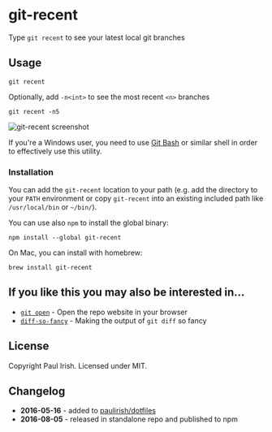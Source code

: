 # git-recent

Type `git recent` to see your latest local git branches

## Usage

    git recent


Optionally, add `-n<int>` to see the most recent `<n>` branches

    git recent -n5

![git-recent screenshot](https://cloud.githubusercontent.com/assets/39191/17446638/039d4cee-5aff-11e6-9e11-4294f0020513.png)

If you're a Windows user, you need to use [Git Bash](https://git-scm.com/downloads) or similar shell in order to effectively use this utility.

### Installation

You can add the `git-recent` location to your path (e.g. add the directory to your `PATH` environment
or copy `git-recent` into an existing included path like `/usr/local/bin` or `~/bin/`).

You can use also `npm` to install the global binary:

    npm install --global git-recent

On Mac, you can install with homebrew:

    brew install git-recent

## If you like this you may also be interested in...

- [`git open`](https://github.com/paulirish/git-open) - Open the repo website in your browser
- [`diff-so-fancy`](https://github.com/so-fancy/diff-so-fancy/) - Making the output of `git diff` so fancy

## License

Copyright Paul Irish. Licensed under MIT.


## Changelog

- **2016-05-16** - added to [paulirish/dotfiles](https://github.com/paulirish/dotfiles/commit/1ca1ff760832af558447145fa2a367046b1829d2)
- **2016-08-05** - released in standalone repo and published to npm
